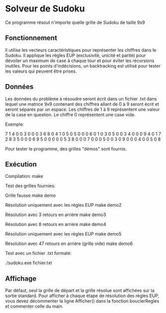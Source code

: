 # Solveur de Sudoku

Ce programme résout n'importe quelle grille de Sudoku de taille 9x9

## Fonctionnement

Il utilise les vecteurs caractéristiques pour représenter les chiffres dans le Sudoku.
Il applique les règles EUP (exclusivité, unicité et parité) pour dévoiler un maximum de case à chaque tour et pour éviter les récursions inutiles.
Pour les points d'indécisions, un backtracking est utilisé pour tester les valeurs qui peuvent être prises.

## Données

Les données du problème à résoudre seront écrit dans un fichier .txt dans lequel une matrice 9x9 contenant des chiffres allant de 0 à 9 seront écrit et seront séparés par un espace.
Les chiffres de 1 à 9 représentent une valeur de la case en question.
Le chiffre 0 représentent une case vide.

Exemple:

7 1 4 0 0 3 0 0 0
3 6 8 0 4 1 0 5 0
5 0 0 0 6 0 1 0 3
0 5 0 0 3 4 0 0 0
9 4 0 1 7 2 8 3 5
0 0 0 6 9 5 0 0 0
0 0 5 3 8 0 0 0 7
0 0 0 5 0 0 3 0 9
0 0 0 4 0 0 5 0 8

Pour tester le programme, des grilles "démos" sont fournis.

## Exécution

Compilation:
make

Test des grilles fournies:

Grille fausse
make demo

Résolution uniquement avec les règles EUP
make demo2

Résolution avec 3 retours en arrière
make demo3

Résolution avec 8 retours en arrière
make demo4

Résolution uniquement avec les règles EUP
make demo5

Résolution avec 47 retours en arrière (grille vide)
make demo6

Test avec un fichier .txt formaté:

./sudoku.exe fichier.txt

## Affichage

Par défaut, seul la grille de départ et la grille résolue sont affichées sur la sortie standard.
Pour afficher à chaque étape de résolution des règles EUP, vous devez décommenter la ligne Afficher() dans la fonction bouclerRegles et commenter celle du main.